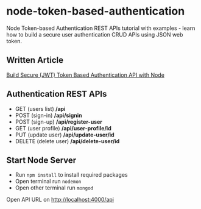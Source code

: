 # node-token-based-authentication

Node Token-based Authentication REST APIs tutorial with examples - learn how to build a secure user authentication CRUD APIs using JSON web token.


## Written Article
[Build Secure (JWT) Token Based Authentication API with Node](https://www.positronx.io/build-secure-jwt-token-based-authentication-api-with-node/)


## Authentication REST APIs
* GET (users list)	  **/api**
* POST (sign-in)	      **/api/signin**
* POST (sign-up)	      **/api/register-user**
* GET (user profile)	  **/api/user-profile/id**
* PUT (update user)	  **/api/update-user/id**
* DELETE (delete user)  **/api/delete-user/id**


## Start Node Server

- Run `npm install` to install required packages 
- Open terminal run `nodemon`
- Open other terminal run `mongod`

Open API URL on [http://localhost:4000/api](http://localhost:4000/api)
